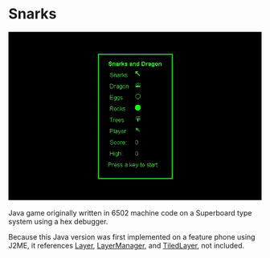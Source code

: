 # Snarks

![Snarks](https://github.com/billthefarmer/billthefarmer.github.io/raw/master/images/Snarks.gif)

Java game originally written in 6502 machine code on a Superboard type system using a hex debugger.

Because this Java version was first implemented on a feature phone using J2ME, it references
[Layer](http://j2megl.sourceforge.net/api/org/piratis/j2me/core/game/Layer.html),
[LayerManager](http://j2megl.sourceforge.net/api/org/piratis/j2me/core/game/LayerManager.html),
and [TiledLayer](http://j2megl.sourceforge.net/api/org/piratis/j2me/core/game/TiledLayer.html),
not included.
